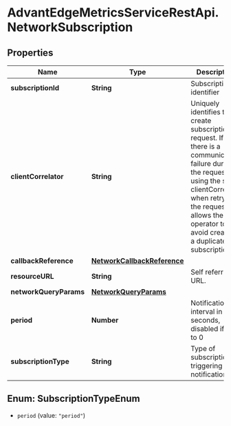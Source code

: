 # AdvantEdgeMetricsServiceRestApi.NetworkSubscription

## Properties
Name | Type | Description | Notes
------------ | ------------- | ------------- | -------------
**subscriptionId** | **String** | Subscription identifier | [optional] 
**clientCorrelator** | **String** | Uniquely identifies this create subscription request. If there is a communication failure during the request, using the same clientCorrelator when retrying the request allows the operator to avoid creating a duplicate subscription. | [optional] 
**callbackReference** | [**NetworkCallbackReference**](NetworkCallbackReference.md) |  | [optional] 
**resourceURL** | **String** | Self referring URL. | [optional] 
**networkQueryParams** | [**NetworkQueryParams**](NetworkQueryParams.md) |  | [optional] 
**period** | **Number** | Notification interval in seconds, disabled if set to 0 | [optional] 
**subscriptionType** | **String** | Type of subscription triggering notifications | [optional] 


<a name="SubscriptionTypeEnum"></a>
## Enum: SubscriptionTypeEnum


* `period` (value: `"period"`)




